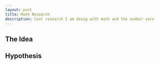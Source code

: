 ```yaml
---
layout: post
title: Math Research
description: Cool research I am doing with math and the number zero
---
```

## The Idea

## Hypothesis
